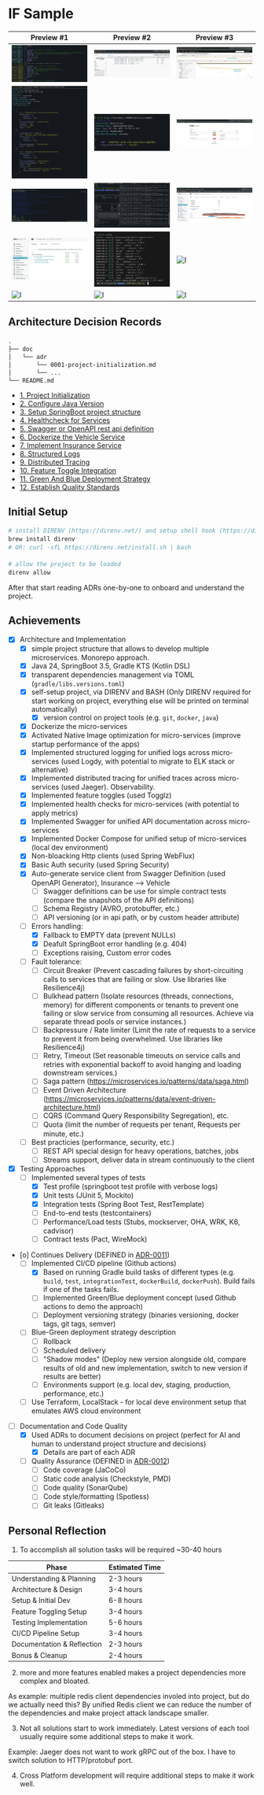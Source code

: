 # IF Sample

| Preview #1 | Preview #2 | Preview #3 |
| --- | --- | --- |
| ![Foreman](./doc/preview-foreman-logs.png) | ![Logdy](./doc/preview-logdy.png) | ![Jaeger](./doc/preview-jaeger-tracing.png) |
| ![Insurance](./doc/preview-http-call.png) | ![Vehicle](./doc/preview-http-verhicle.png) | ![Togglz](./doc/preview-togglz-console.png) |
| ![Docker Compose](./doc/preview-docker-compose.png) | ![LazyDocker](./doc/preview-lazydocker.png) | ![Gradle Scan](./doc/preview-gradle-scan.png) |
| ![Unit Tests](./doc/preview-gradle-unit-tests.png) | ![Project Tools](./doc/preview-project-dependencies.png) | ![I]() |
| ![I]() | ![I]() | ![I]() |

## Architecture Decision Records

```text
.
├── doc
│   └── adr
│       └── 0001-project-initialization.md
│       └── ...
└── README.md
```

* [1. Project Initialization](./doc/adr/0001-project-initialization.md)
* [2. Configure Java Version](./doc/adr/0002-configure-java-version.md)
* [3. Setup SpringBoot project structure](./doc/adr/0003-setup-springboot-project-structure.md)
* [4. Healthcheck for Services](./doc/adr/0004-healthcheck-for-services.md)
* [5. Swagger or OpenAPI rest api definition](./doc/adr/0005-swagger-or-openapi-rest-api-definition.md)
* [6. Dockerize the Vehicle Service](./doc/adr/0006-dockerize-the-vehicle-service.md)
* [7. Implement Insurance Service](./doc/adr/0007-implement-insurance-service.md)
* [8. Structured Logs](./doc/adr/0008-structured-logs.md)
* [9. Distributed Tracing](./doc/adr/0009-distributed-tracing.md)
* [10. Feature Toggle Integration](./doc/adr/0010-feature-toggle-integration.md)
* [11. Green And Blue Deployment Strategy](./doc/adr/0011-green-and-blue-deployment-strategy.md)
* [12. Establish Quality Standards](./doc/adr/0012-establish-quality-standards.md)

## Initial Setup

```bash
# install DIRENV (https://direnv.net/) and setup shell hook (https://direnv.net/docs/hook.html)
brew install direnv
# OR: curl -sfL https://direnv.net/install.sh | bash

# allow the project to be loaded
direnv allow
```

After that start reading ADRs one-by-one to onboard and understand the project.

## Achievements

- [x] Architecture and Implementation
  - [x] simple project structure that allows to develop multiple microservices. Monorepo approach.
  - [x] Java 24, SpringBoot 3.5, Gradle KTS (Kotlin DSL)
  - [x] transparent dependencies management via TOML (`gradle/libs.versions.toml`)
  - [x] self-setup project, via DIRENV and BASH (Only DIRENV required for start working on project, everything else will be printed on terminal automatically)
    - [x] version control on project tools (e.g. `git`, `docker`, `java`)
  - [x] Dockerize the micro-services
  - [x] Activated Native Image optimization for micro-services (improve startup performance of the apps)
  - [x] Implemented structured logging for unified logs across micro-services (used Logdy, with potential to migrate to ELK stack or alternative)
  - [x] Implemented distributed tracing for unified traces across micro-services (used Jaeger). Observability.
  - [x] Implemented feature toggles (used Togglz)
  - [x] Implemented health checks for micro-services (with potential to apply metrics)
  - [x] Implemented Swagger for unified API documentation across micro-services
  - [x] Implemented Docker Compose for unified setup of micro-services (local dev environment)
  - [x] Non-bloacking Http clients (used Spring WebFlux)
  - [x] Basic Auth security (used Spring Security)
  - [x] Auto-generate service client from Swagger Definition (used OpenAPI Generator), Insurance --> Vehicle
    - [ ] Swagger definitions can be use for simple contract tests (compare the snapshots of the API definitions)
    - [ ] Schema Registry (AVRO, protobuffer, etc.)
    - [ ] API versioning (or in api path, or by custom header attribute)
  - [ ] Errors handling:
    - [x] Fallback to EMPTY data (prevent NULLs)
    - [x] Deafult SpringBoot error handling (e.g. 404)
    - [ ] Exceptions raising, Custom error codes
  - [ ] Fault tolerance:
    - [ ] Circuit Breaker (Prevent cascading failures by short-circuiting calls to services that are failing or slow. Use libraries like Resilience4j)
    - [ ] Bulkhead pattern (Isolate resources (threads, connections, memory) for different components or tenants to prevent one failing or slow service from consuming all resources. Achieve via separate thread pools or service instances.)
    - [ ] Backpressure / Rate limiter (Limit the rate of requests to a service to prevent it from being overwhelmed. Use libraries like Resilience4j)
    - [ ] Retry, Timeout (Set reasonable timeouts on service calls and retries with exponential backoff to avoid hanging and loading downstream services.)
    - [ ] Saga pattern (https://microservices.io/patterns/data/saga.html)
    - [ ] Event Driven Architecture (https://microservices.io/patterns/data/event-driven-architecture.html)
    - [ ] CQRS (Command Query Responsibility Segregation), etc.
    - [ ] Quota (limit the number of requests per tenant, Requests per minute, etc.)
  - [ ] Best practicies (performance, security, etc.)
    - [ ] REST API special design for heavy operations, batches, jobs
    - [ ] Streams support, deliver data in stream continuously to the client
    
- [x] Testing Approaches
  - [ ] Implemented several types of tests
    - [x] Test profile (springboot test profile with verbose logs)
    - [x] Unit tests (JUnit 5, Mockito)
    - [x] Integration tests (Spring Boot Test, RestTemplate)
    - [ ] End-to-end tests (testcontainers)
    - [ ] Performance/Load tests (Stubs, mockserver, OHA, WRK, K6, cadvisor)
    - [ ] Contract tests (Pact, WireMock)

- [o] Continues Delivery (DEFINED in [ADR-0011](./doc/adr/0011-green-and-blue-deployment-strategy.md))
  - [ ] Implemented CI/CD pipeline (Github actions)
    - [x] Based on running Gradle build tasks of different types (e.g. `build`, `test`, `integrationTest`, `dockerBuild`, `dockerPush`). Build fails if one of the tasks fails.
    - [ ] Implemented Green/Blue deployment concept (used Github actions to demo the approach)
    - [ ] Deployment versioning strategy (binaries versioning, docker tags, git tags, semver)
  - [ ] Blue-Green deployment strategy description
    - [ ] Rollback
    - [ ] Scheduled delivery
    - [ ] "Shadow modes" (Deploy new version alongside old, compare results of old and new implementation, switch to new version if results are better)
    - [ ] Environments support (e.g. local dev, staging, production, performance, etc.)
  - [ ] Use Terraform, LocalStack - for local deve environment setup that emulates AWS cloud environment

- [ ] Documentation and Code Quality
  - [x] Used ADRs to document decisions on project (perfect for AI and human to understand project structure and decisions)
    - [x] Details are part of each ADR
  - [ ] Quality Assurance (DEFINED in [ADR-0012](./doc/adr/0012-establish-quality-standards.md))
    - [ ] Code coverage (JaCoCo)
    - [ ] Static code analysis (Checkstyle, PMD)
    - [ ] Code quality (SonarQube)
    - [ ] Code style/formatting (Spotless)
    - [ ] Git leaks (Gitleaks)

## Personal Reflection

1. To accomplish all solution tasks will be required ~30-40 hours

| Phase                      | Estimated Time |
| -------------------------- | -------------- |
| Understanding & Planning   | 2-3 hours      |
| Architecture & Design      | 3-4 hours      |
| Setup & Initial Dev        | 6-8 hours      |
| Feature Toggling Setup     | 3-4 hours      |
| Testing Implementation     | 5-6 hours      |
| CI/CD Pipeline Setup       | 3-4 hours      |
| Documentation & Reflection | 2-3 hours      |
| Bonus & Cleanup            | 2-4 hours      |

2. more and  more features enabled makes a project dependencies more complex and bloated. 

As example: multiple redis client dependencies involed into project, but do we actually need this? 
By unified Redis client we can reduce the number of the dependencies and make project attack landscape smaller.

3. Not all solutions start to work immediately. Latest versions of each tool usually require some additional steps to make it work.

Example: Jaeger does not want to work gRPC out of the box. I have to switch solution to HTTP/protobuf port.

4. Cross Platform development will require additional steps to make it work well. 
